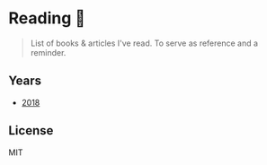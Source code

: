 # Reading 📖

> List of books & articles I've read. To serve as reference and a reminder.

## Years

* [2018](2018.md)

## License

MIT
